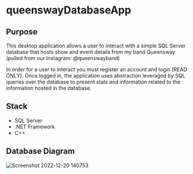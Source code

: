 # queenswayDatabaseApp

## Purpose
This desktop application allows a user to interact with a simple SQL Server database that hosts show and event details from my band Queensway (pulled from our Instagram: @queenswayband)

In order for a user to interact you must register an account and login (READ ONLY). Once logged in, the application uses abstraction leveraged by SQL queries over the database to present stats and information related to the information hosted in the database.

## Stack
- SQL Server
- .NET Framework
- C++

## Database Diagram
![Screenshot 2022-12-20 140753](https://user-images.githubusercontent.com/90483783/208757229-3dfc6478-a8e5-44a7-af6b-abc9dbe84a9c.png)
